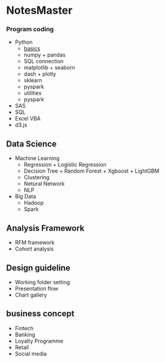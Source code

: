 # NotesMaster
### Program coding
 - Python
   - [basics](https://github.com/danstudiohk/NotesMaster/wiki/Python-Basics)
   - numpy + pandas
   - SQL connection
   - matplotlib + seaborn
   - dash + plotly
   - sklearn
   - pyspark
   - utilities
   - pyspark
 - SAS
 - SQL
 - Excel VBA
 - d3.js

## Data Science
 - Machine Learning
   - Regression + Logistic Regression
   - Decision Tree + Random Forest + Xgboost + LightGBM
   - Clustering 
   - Netural Network
   - NLP
 - Big Data
   - Hadoop
   - Spark
 
## Analysis Framework
 - RFM framework
 - Cohort analysis

## Design guideline
 - Working folder setting
 - Presentation flow
 - Chart gallery

## business concept
 - Fintech
 - Banking
 - Loyalty Programme 
 - Retail
 - Social media
